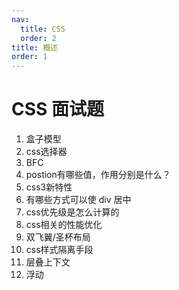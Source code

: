 ```yaml
---
nav:
  title: CSS
  order: 2
title: 概述
order: 1
---
```


# CSS 面试题

1. 盒子模型
2. css选择器
3. BFC
4. postion有哪些值，作用分别是什么？
5. css3新特性
6. 有哪些方式可以使 div 居中
7. css优先级是怎么计算的
8. css相关的性能优化
9. 双飞翼/圣杯布局
10. css样式隔离手段
11. 层叠上下文
12. 浮动

